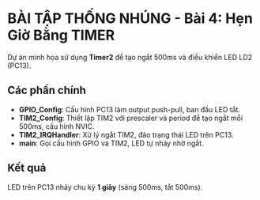 # BÀI TẬP THỐNG NHÚNG - Bài 4: Hẹn Giờ Bằng TIMER

Dự án minh họa sử dụng **Timer2** để tạo ngắt 500ms và điều khiển LED LD2 (PC13).

## Các phần chính
- **GPIO_Config**: Cấu hình PC13 làm output push-pull, ban đầu LED tắt.  
- **TIM2_Config**: Thiết lập TIM2 với prescaler và period để tạo ngắt mỗi 500ms, cấu hình NVIC.  
- **TIM2_IRQHandler**: Xử lý ngắt TIM2, đảo trạng thái LED trên PC13.  
- **main**: Gọi cấu hình GPIO và TIM2, LED tự nháy nhờ ngắt.  

## Kết quả
LED trên PC13 nháy chu kỳ **1 giây** (sáng 500ms, tắt 500ms).
